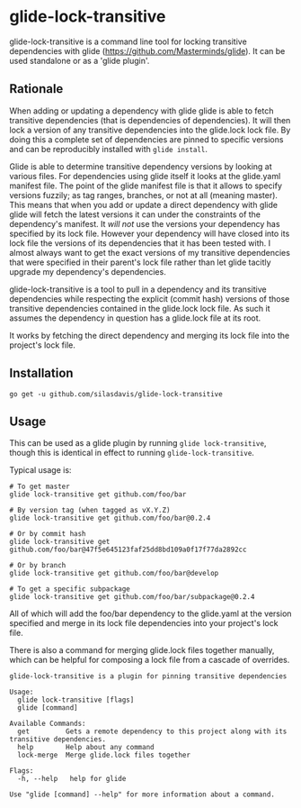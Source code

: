 # glide-lock-transitive
glide-lock-transitive is a command line tool for locking transitive dependencies
with glide (https://github.com/Masterminds/glide). It can be used standalone 
or as a 'glide plugin'.

## Rationale
When adding or updating a dependency with glide glide is able to fetch transitive
dependencies (that is dependencies of dependencies). It will then lock a version
of any transitive dependencies into the glide.lock lock file. By doing this a 
complete set of dependencies are pinned to specific versions and can be 
reproducibly installed with `glide install`.

Glide is able to determine transitive dependency versions by looking at various 
files. For dependencies using glide itself it looks at the glide.yaml manifest 
file. The point of the glide manifest file is that it allows to specify versions
fuzzily; as tag ranges, branches, or not at all (meaning master). This means that
when you add or update a direct dependency with glide glide will fetch the latest
versions it can under the constraints of the dependency's manifest. It _will not_ 
use the versions your dependency has specified by its lock file. However your
dependency will have closed into its lock file the versions of its dependencies
that it has been tested with. I almost always want to get the exact versions of my
transitive dependencies that were specified in their parent's lock file rather
than let glide tacitly upgrade my dependency's dependencies. 

glide-lock-transitive is a tool to pull in a dependency and its transitive 
dependencies while respecting the explicit (commit hash) versions of those
transitive dependencies contained in the glide.lock lock file. As such it
assumes the dependency in question has a glide.lock file at its root.

It works by fetching the direct dependency and merging its lock file into
the project's lock file.

## Installation

`go get -u github.com/silasdavis/glide-lock-transitive`

## Usage
This can be used as a glide plugin by running `glide lock-transitive`, though
this is identical in effect to running `glide-lock-transitive`.

Typical usage is:
 
```shell
# To get master
glide lock-transitive get github.com/foo/bar

# By version tag (when tagged as vX.Y.Z)
glide lock-transitive get github.com/foo/bar@0.2.4

# Or by commit hash
glide lock-transitive get github.com/foo/bar@47f5e645123faf25dd8bd109a0f17f77da2892cc

# Or by branch
glide lock-transitive get github.com/foo/bar@develop

# To get a specific subpackage
glide lock-transitive get github.com/foo/bar/subpackage@0.2.4
```
 
All of which will add the foo/bar dependency to the glide.yaml at the version 
specified and merge in its lock file dependencies into your project's lock file.

There is also a command for merging glide.lock files together manually, which
can be helpful for composing a lock file from a cascade of overrides.


```shell
glide-lock-transitive is a plugin for pinning transitive dependencies

Usage:
  glide lock-transitive [flags]
  glide [command]

Available Commands:
  get         Gets a remote dependency to this project along with its transitive dependencies.
  help        Help about any command
  lock-merge  Merge glide.lock files together

Flags:
  -h, --help   help for glide

Use "glide [command] --help" for more information about a command.

```
